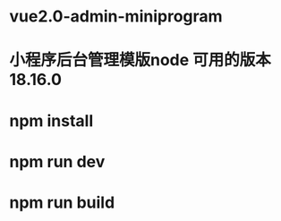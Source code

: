 # vue2.0-admin-miniprogram
# 小程序后台管理模版node 可用的版本18.16.0
# npm install
# npm run dev
# npm run build
